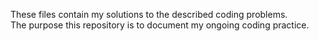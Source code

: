 These files contain my solutions to the described coding problems.  
The purpose this repository is to document my ongoing coding practice.
